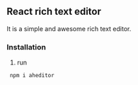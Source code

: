 ## React rich text editor

It is a simple and awesome rich text editor.

### Installation

1.  run 
```shell
 npm i aheditor
```
